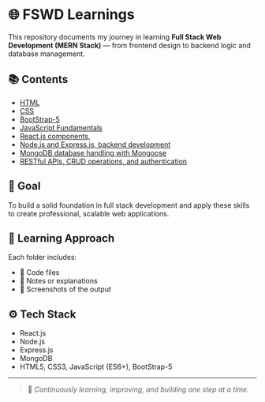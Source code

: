 # 🌐 FSWD Learnings

This repository documents my journey in learning **Full Stack Web Development (MERN Stack)** — from frontend design to backend logic and database management.

## 📚 Contents
- [HTML](https://github.com/Hemachandhar-n/FSWD_Learnings/blob/5275958d44cebfc63b18a1a1edb22305feaa6df0/HTML/contant.md)
- [CSS](https://github.com/Hemachandhar-n/FSWD_Learnings/blob/7c6bede0ac8a60f91ea97888a412385cbf59bebf/CSS/CSS%20LSIT%20OF%20PROGRAMS.md)
- [BootStrap-5](https://github.com/Hemachandhar-n/FSWD_Learnings/blob/df67b96f5e12829686cbb46978c5adb0f38da3e6/BOOTSTRAP-5/Contant.md)
- [JavaScript Fundamentals](https://github.com/Hemachandhar-n/FSWD_Learnings/blob/5609abe4fa325c04c6f1fda3ae537b04cad50356/HTML/contant.md)
- [React.js components,]()
- [Node.js and Express.js, backend development]()
- [MongoDB database handling with Mongoose ]()
- [RESTful APIs, CRUD operations, and authentication]() 

## 🎯 Goal
To build a solid foundation in full stack development and apply these skills to create professional, scalable web applications.

## 🧠 Learning Approach
Each folder includes:
- 📄 Code files  
- 📝 Notes or explanations  
- 📸 Screenshots of the output  

## ⚙️ Tech Stack
- React.js  
- Node.js  
- Express.js  
- MongoDB  
- HTML5, CSS3, JavaScript (ES6+), BootStrap-5

---

> 🌱 *Continuously learning, improving, and building one step at a time.*
